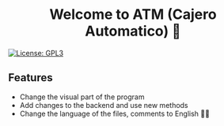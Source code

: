 <h1 align="center">Welcome to ATM (Cajero Automatico) 👋</h1>
<p>
  <a href="https://www.gnu.org/licenses/gpl-3.0.en.html" target="_blank">
    <img alt="License: GPL3" src="https://img.shields.io/badge/License-GPL3-yellow.svg" />
  </a>
</p>

## Features

- Change the visual part of the program
- Add changes to the backend and use new methods 
- Change the language of the files, comments to English 👏👏
